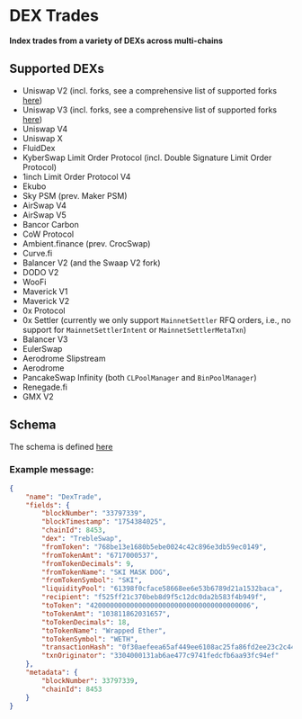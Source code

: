 # DEX Trades

**Index trades from a variety of DEXs across multi-chains**

## Supported DEXs

- Uniswap V2 (incl. forks, see a comprehensive list of supported forks [here](./listeners/src/UniswapV2.sol))
- Uniswap V3 (incl. forks, see a comprehensive list of supported forks [here](./listeners/src/UniswapV3.sol))
- Uniswap V4
- Uniswap X
- FluidDex
- KyberSwap Limit Order Protocol (incl. Double Signature Limit Order Protocol)
- 1inch Limit Order Protocol V4
- Ekubo
- Sky PSM (prev. Maker PSM)
- AirSwap V4
- AirSwap V5
- Bancor Carbon
- CoW Protocol
- Ambient.finance (prev. CrocSwap)
- Curve.fi
- Balancer V2 (and the Swaap V2 fork)
- DODO V2
- WooFi
- Maverick V1
- Maverick V2
- 0x Protocol
- 0x Settler (currently we only support `MainnetSettler` RFQ orders, i.e., no support for `MainnetSettlerIntent` or `MainnetSettlerMetaTxn`)
- Balancer V3
- EulerSwap
- Aerodrome Slipstream
- Aerodrome
- PancakeSwap Infinity (both `CLPoolManager` and `BinPoolManager`)
- Renegade.fi
- GMX V2

## Schema

The schema is defined [here](./listeners/src/types/DexTrades.sol)

### Example message:
```json
{
    "name": "DexTrade",
    "fields": {
        "blockNumber": "33797339",
        "blockTimestamp": "1754384025",
        "chainId": 8453,
        "dex": "TrebleSwap",
        "fromToken": "768be13e1680b5ebe0024c42c896e3db59ec0149",
        "fromTokenAmt": "6717000537",
        "fromTokenDecimals": 9,
        "fromTokenName": "SKI MASK DOG",
        "fromTokenSymbol": "SKI",
        "liquidityPool": "61398f0cface58668ee6e53b6789d21a1532baca",
        "recipient": "f525ff21c370beb8d9f5c12dc0da2b583f4b949f",
        "toToken": "4200000000000000000000000000000000000006",
        "toTokenAmt": "103811862031657",
        "toTokenDecimals": 18,
        "toTokenName": "Wrapped Ether",
        "toTokenSymbol": "WETH",
        "transactionHash": "0f30aefeea65af449ee6108ac25fa86fd2ee23c2c44c374bcfa24efe92ea7ed1",
        "txnOriginator": "3304000131ab6ae477c9741fedcfb6aa93fc94ef"
    },
    "metadata": {
        "blockNumber": 33797339,
        "chainId": 8453
    }
}
```